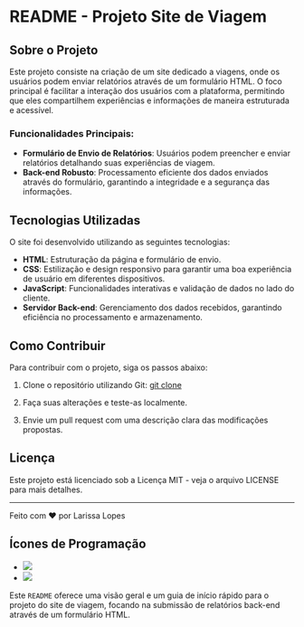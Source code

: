 # README - Projeto Site de Viagem

## Sobre o Projeto
Este projeto consiste na criação de um site dedicado a viagens, onde os usuários podem enviar relatórios através de um formulário HTML. O foco principal é facilitar a interação dos usuários com a plataforma, permitindo que eles compartilhem experiências e informações de maneira estruturada e acessível.

### Funcionalidades Principais:
- **Formulário de Envio de Relatórios**: Usuários podem preencher e enviar relatórios detalhando suas experiências de viagem.
- **Back-end Robusto**: Processamento eficiente dos dados enviados através do formulário, garantindo a integridade e a segurança das informações.

## Tecnologias Utilizadas
O site foi desenvolvido utilizando as seguintes tecnologias:
- **HTML**: Estruturação da página e formulário de envio.
- **CSS**: Estilização e design responsivo para garantir uma boa experiência de usuário em diferentes dispositivos.
- **JavaScript**: Funcionalidades interativas e validação de dados no lado do cliente.
- **Servidor Back-end**: Gerenciamento dos dados recebidos, garantindo eficiência no processamento e armazenamento.

## Como Contribuir
Para contribuir com o projeto, siga os passos abaixo:
1. Clone o repositório utilizando Git:
[git clone](https://larisloppes.github.io/relatoriohtml)

3. Faça suas alterações e teste-as localmente.
4. Envie um pull request com uma descrição clara das modificações propostas.

## Licença
Este projeto está licenciado sob a Licença MIT - veja o arquivo LICENSE para mais detalhes.

---

Feito com ❤️ por Larissa Lopes

## Ícones de Programação
- ![](https://img.icons8.com/color/48/000000/html-5--v1.png)
- ![](https://img.icons8.com/color/48/000000/css3.png)

Este `README` oferece uma visão geral e um guia de início rápido para o projeto do site de viagem, focando na submissão de relatórios back-end através de um formulário HTML.
